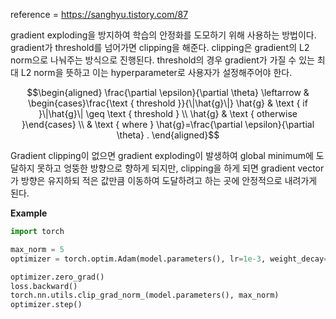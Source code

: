 reference = https://sanghyu.tistory.com/87

gradient exploding을 방지하여 학습의 안정화를 도모하기 위해 사용하는 방법이다. gradient가 threshold를 넘어가면 clipping을 해준다. clipping은 gradient의 L2 norm으로 나눠주는 방식으로 진행된다. threshold의 경우 gradient가 가질 수 있는 최대 L2 norm을 뜻하고 이는 hyperparameter로 사용자가 설정해주어야 한다.

$$\begin{aligned}
\frac{\partial \epsilon}{\partial \theta} \leftarrow & \begin{cases}\frac{\text { threshold }}{\|\hat{g}\|} \hat{g} & \text { if }\|\hat{g}\| \geq \text { threshold } \\
\hat{g} & \text { otherwise }\end{cases} \\
& \text { where } \hat{g}=\frac{\partial \epsilon}{\partial \theta} .
\end{aligned}$$

Gradient clipping이 없으면 gradient exploding이 발생하여 global minimum에 도달하지 못하고 엉뚱한 방향으로 향하게 되지만, clipping을 하게 되면 gradient vector가 방향은 유지하되 적은 값만큼 이동하여 도달하려고 하는 곳에 안정적으로 내려가게 된다. 

**Example**
```python
import torch

max_norm = 5
optimizer = torch.optim.Adam(model.parameters(), lr=1e-3, weight_decay=0)

optimizer.zero_grad()
loss.backward()
torch.nn.utils.clip_grad_norm_(model.parameters(), max_norm)
optimizer.step()
```
